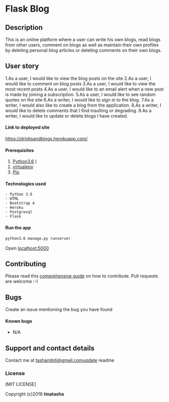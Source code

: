 # Flask Blog

## Description
This is an online platform where a user can write his own blogs, read blogs from other users, comment on blogs as well as maintain their own profiles by deleting personal blog articles or deleting comments on their own blogs.

## User story
1.As a user, I would like to view the blog posts on the site
2.As a user, I would like to comment on blog posts
3.As a user, I would like to view the most recent posts
4.As a user, I would like to an email alert when a new post is made by joining a subscription.
5.As a user, I would like to see random quotes on the site
6.As a writer, I would like to sign in to the blog.
7.As a writer, I would also like to create a blog from the application.
8.As a writer, I would like to delete comments that I find insulting or degrading.
9.As a writer, I would like to update or delete blogs I have created.


#### Link to deployed site
https://drinksandblogs.herokuapp.com/

#### Prerequisites
1. [Python3.6](https://www.python.org/downloads/)
)
2. [virtualenv](https://virtualenv.pypa.io/en/stable/installation/)
3. [Pip](https://pip.pypa.io/en/stable/installing/)

#### Technologies used
    - Python 3.6
    - HTML
    - Bootstrap 4
    - Heroku
    - Postgresql
    - Flask

#### Run the app
```bash
python3.6 manage.py runserver
```
Open [localhost:5000](http://127.0.0.1:5000/)


## Contributing
Please read this [comprehensive guide](https://opensource.guide/how-to-contribute/) on how to contribute. Pull requests are welcome :-)

## Bugs
Create an issue mentioning the bug you have found

#### Known bugs
 - N/A

## Support and contact details
Contact me at tashambiti@gmail.comupdate readme

### License
[MIT LICENSE]

Copyright (c)2018 **tinatasha**

